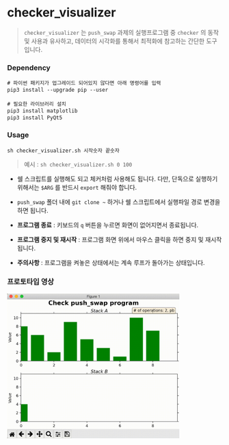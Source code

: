 # checker_visualizer

> `checker_visualizer` 는  `push_swap` 과제의 실행프로그램 중 `checker` 의 동작 및 사용과 유사하고, 데이터의 시각화를 통해서 최적화에 참고하는 간단한 도구 입니다.

### Dependency

```shell
# 파이썬 패키지가 업그레이드 되어있지 않다면 아래 명령어를 입력
pip3 install --upgrade pip --user

# 필요한 라이브러리 설치
pip3 install matplotlib
pip3 install PyQt5
```

### Usage

```shell
sh checker_visualizer.sh 시작숫자 끝숫자
```

> 예시 : `sh checker_visualizer.sh 0 100` 

- 쉘 스크립트를 실행해도 되고 체커처럼 사용해도 됩니다. 다만, 단독으로 실행하기 위해서는 `$ARG` 를 반드시 `export` 해줘야 합니다.
- `push_swap` 폴더 내에 `git clone ~` 하거나 쉘 스크립트에서 실행파일 경로 변경을 하면 됩니다.
- **프로그램 종료** : 키보드의 `q` 버튼을 누르면 화면이 없어지면서 종료됩니다.
- **프로그램 중지 및 재시작** : 프로그램 화면 위에서 마우스 클릭을 하면 중지 및 재시작 됩니다.

- **주의사항** : 프로그램을 켜놓은 상태에서는 계속 루프가 돌아가는 상태입니다.

### 프로토타입 영상

<img width="80%" src="https://github.com/dannylee93/checker_visualizer/blob/main/prototype_gif/checker_visualizer_prototype.gif"/>

